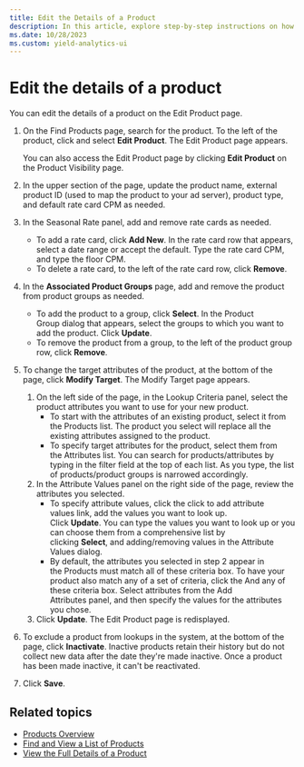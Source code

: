 ```yaml
---
title: Edit the Details of a Product
description: In this article, explore step-by-step instructions on how to edit the details of a product.
ms.date: 10/28/2023
ms.custom: yield-analytics-ui
---
```


# Edit the details of a product

You can edit the details of a product on the Edit Product page.

1. On the Find Products page, search for the product. To the left of the product, click and select **Edit Product**. The Edit Product page appears.

    You can also access the Edit Product page by clicking **Edit Product** on the Product Visibility page.
1. In the upper section of the page, update the product name, external product ID (used to map the product to your ad server), product type, and default rate card CPM as needed.
1. In the Seasonal Rate panel, add and remove rate cards as needed.
    - To add a rate card, click **Add New**. In the rate card row that appears, select a date range or accept the default. Type the rate card CPM, and type the floor CPM.
    - To delete a rate card, to the left of the rate card row, click **Remove**.
1. In the **Associated Product Groups** page, add and remove the product from product groups as needed.
    - To add the product to a group, click **Select**. In the Product Group dialog that appears, select the groups to which you want to add the product. Click **Update**.
    - To remove the product from a group, to the left of the product group row, click **Remove**.
1. To change the target attributes of the product, at the bottom of the page, click **Modify Target**. The Modify Target page appears.
    1. On the left side of the page, in the Lookup Criteria panel, select the product attributes you want to use for your new product.
        - To start with the attributes of an existing product, select it from the Products list. The product you select will replace all the existing attributes assigned to the product.
        - To specify target attributes for the product, select them from the Attributes list. You can search for products/attributes by typing in the filter field at the top of each list. As you type, the list of products/product groups is narrowed accordingly.
    1. In the Attribute Values panel on the right side of the page, review the attributes you selected.  
        - To specify attribute values, click the click to add attribute values link, add the values you want to look up. Click **Update**. You can type the values you want to look up or you can choose them from a comprehensive list by clicking **Select**, and adding/removing values in the Attribute Values dialog.
        - By default, the attributes you selected in step 2 appear in the Products must match all of these criteria box. To have your product also match any of a set of criteria, click the And any of these criteria box. Select attributes from the Add Attributes panel, and then specify the values for the attributes you chose.
    1. Click **Update**. The Edit Product page is redisplayed.
1. To exclude a product from lookups in the system, at the bottom of the page, click **Inactivate**. Inactive products retain their history but do not collect new data after the date they're made inactive. Once a product has been made inactive, it can't be reactivated.
1. Click **Save**.

## Related topics

- [Products Overview](products-overview.md)
- [Find and View a List of Products](find-and-view-a-list-of-products.md)
- [View the Full Details of a Product](view-the-full-details-of-a-product.md)
